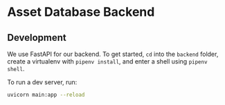# Asset Database Backend

## Development

We use FastAPI for our backend. To get started, `cd` into the `backend` folder, create a virtualenv with `pipenv install`, and enter a shell using `pipenv shell`.

To run a dev server, run:

```sh
uvicorn main:app --reload
```
